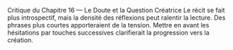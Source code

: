 Critique du Chapitre 16 — Le Doute et la Question Créatrice Le récit se fait plus introspectif, mais la densité des réflexions peut ralentir la lecture. Des phrases plus courtes apporteraient de la tension. Mettre en avant les hésitations par touches successives clarifierait la progression vers la création.
